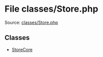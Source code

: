 File classes/Store.php
=========

Source: [classes/Store.php](https://github.com/PrestaShop/PrestaShop/blob/1.5.5.0/classes/Store.php)


Classes
-------

* [StoreCore](class.StoreCore.md)

